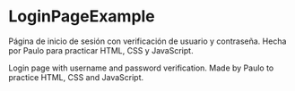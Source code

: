 # LoginPageExample

Página de inicio de sesión con verificación de usuario y contraseña.
Hecha por Paulo para practicar HTML, CSS y JavaScript.

Login page with username and password verification.
Made by Paulo to practice HTML, CSS and JavaScript.